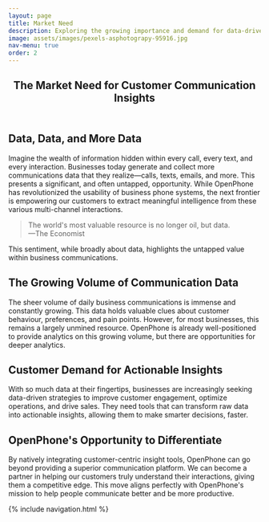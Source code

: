 ```yaml
---
layout: page
title: Market Need
description: Exploring the growing importance and demand for data-driven insights in business communication.
image: assets/images/pexels-asphotograpy-95916.jpg
nav-menu: true
order: 2
---
```


<!-- Main -->
<div id="main" class="alt">

<!-- One -->
<section id="one">
	<div class="inner">
		<header class="major">
			<h1>The Market Need for Customer Communication Insights</h1>
		</header>

<!-- Content -->
<h2 id="content">Data, Data, and More Data</h2>
<p>Imagine the wealth of information hidden within every call, every text, and every interaction. Businesses today generate and collect more communications data that they realize—calls, texts, emails, and more. This presents a significant, and often untapped, opportunity. While OpenPhone has revolutionized the usability of business phone systems, the next frontier is empowering our customers to extract meaningful intelligence from these various multi-channel interactions.</p>

<blockquote>
The world's most valuable resource is no longer oil, but data.
<br>
<span class="attribution">—The Economist</span>
</blockquote>
<p>This sentiment, while broadly about data, highlights the untapped value within business communications.</p>

<h2>The Growing Volume of Communication Data</h2>
<p>
  The sheer volume of daily business communications is immense and constantly growing. This data holds valuable clues about customer behaviour, preferences, and pain points. However, for most businesses, this remains a largely unmined resource. OpenPhone is already well-positioned to provide analytics on this growing volume, but there are opportunities for deeper analytics.
</p>

<h2>Customer Demand for Actionable Insights</h2>
<p>
  With so much data at their fingertips, businesses are increasingly seeking data-driven strategies to improve customer engagement, optimize operations, and drive sales. They need tools that can transform raw data into actionable insights, allowing them to make smarter decisions, faster.
</p>

<h2>OpenPhone's Opportunity to Differentiate</h2>
<p>
  By natively integrating customer-centric insight tools, OpenPhone can go beyond providing a superior communication platform. We can become a partner in helping our customers truly understand their interactions, giving them a competitive edge. This move aligns perfectly with OpenPhone's mission to help people communicate better and be more productive.
</p>

{% include navigation.html %}